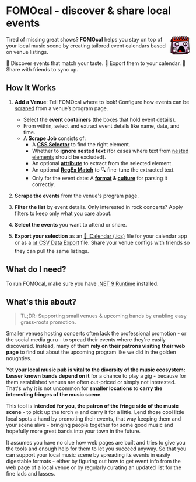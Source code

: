 # FOMOcal - discover & share local events

<img src="./Gui/Resources/AppIcon/appicon.svg" align="right" height="50"
    title="😱📅" />

Tired of missing great shows? **FOMOcal** helps you stay on top of your local music scene by creating tailored event calendars based on venue listings.

🎵 Discover events that match your taste.
📅 Export them to your calendar.
🤝 Share with friends to sync up.

## How It Works

1. **Add a Venue**: Tell FOMOcal where to look! Configure how events can be [scraped](https://en.wikipedia.org/wiki/Web_scraping) from a venue’s program page.

   - Select the **event containers** (the boxes that hold event details).
   - From within, select and extract event details like name, date, and time.
   - A **Scrape Job** consists of:
     - A [**CSS Selector**](https://en.wikipedia.org/wiki/CSS) to find the right element.
     - Whether to **ignore nested text** (for cases where text from [nested elements](https://en.wikipedia.org/wiki/HTML_element) should be excluded).
     - An optional [**attribute**](https://en.wikipedia.org/wiki/HTML_attribute) to extract from the selected element.
     - An optional [**RegEx Match**](https://en.wikipedia.org/wiki/Regular_expression) to 🔍 fine-tune the extracted text.
     - Only for the event date: A **[format](https://learn.microsoft.com/en-us/dotnet/standard/base-types/custom-date-and-time-format-strings) & [culture](https://en.wikipedia.org/wiki/Language_code)** for parsing it correctly.

2. **Scrape the events** from the venue's program page.

3. **Filter the list** by event details. Only interested in rock concerts? Apply filters to keep only what you care about.

4. **Select the events** you want to attend or share.

5. **Export your selection** as an [📆 iCalendar (.ics)](https://en.wikipedia.org/wiki/ICalendar) file for your calendar app or as a [📊 CSV Data Export](https://en.wikipedia.org/wiki/Comma-separated_values) file.
    Share your venue configs with friends so they can pull the same listings.

## What do I need?

To run FOMOcal, make sure you have [.NET 9 Runtime](https://dotnet.microsoft.com/) installed.

## What's this about?

> TL;DR: Supporting small venues & upcoming bands by enabling easy grass-roots promotion.

Smaller venues hosting concerts often lack the professional promotion - or the social media guru - to spread their events where they're easily discovered.
Instead, many of them **rely on their patrons visiting their web page** to find out about the upcoming program like we did in the golden noughties.

Yet **your local music pub is vital to the diversity of the music ecosystem:
Lesser known bands depend on it** for a chance to play a gig - because for them established venues are often out-priced or simply not interested.
That's why it is not uncommon for **smaller locations** to **carry the interesting fringes of the music scene**.

This tool is **intended for you, the patron of the fringe side of the music scene** - to pick up the torch 🔥 and carry it for a little.
Lend those cool little local spots a hand by promoting their events, that way keeping them and your scene alive -
bringing people together for some good music and hopefully more great bands into your town in the future.

It assumes you have no clue how web pages are built and tries to give you the tools and enough help for them to let you succeed anyway.
So that you can support your local music scene by spreading its events in easily digestable formats -
either by figuring out how to get event info from the web page of a local venue or by regularly curating an updated list for the fine lads and lasses.
